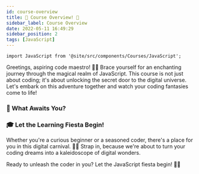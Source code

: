 ```yaml
---
id: course-overview
title: 🌟 Course Overview! 🚀
sidebar_label: Course Overview
date: 2022-05-11 16:49:29
sidebar_position: 2
tags: [JavaScript]
---
```



```mdx-code-block
import JavaScript from '@site/src/components/Courses/JavaScript';
```

Greetings, aspiring code maestro! 🚀✨ Brace yourself for an enchanting journey through the magical realm of JavaScript. This course is not just about coding; it's about unlocking the secret door to the digital universe. Let's embark on this adventure together and watch your coding fantasies come to life!

### 🚀 What Awaits You?

<JavaScript />


### 🎓 Let the Learning Fiesta Begin!

Whether you're a curious beginner or a seasoned coder, there's a place for you in this digital carnival. 🎡🎪 Strap in, because we're about to turn your coding dreams into a kaleidoscope of digital wonders.

Ready to unleash the coder in you? Let the JavaScript fiesta begin! 🚀🌟

